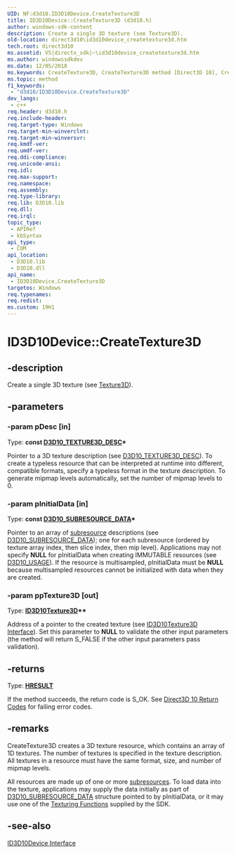 ```yaml
---
UID: NF:d3d10.ID3D10Device.CreateTexture3D
title: ID3D10Device::CreateTexture3D (d3d10.h)
author: windows-sdk-content
description: Create a single 3D texture (see Texture3D).
old-location: direct3d10\id3d10device_createtexture3d.htm
tech.root: direct3d10
ms.assetid: VS|directx_sdk|~\id3d10device_createtexture3d.htm
ms.author: windowssdkdev
ms.date: 12/05/2018
ms.keywords: CreateTexture3D, CreateTexture3D method [Direct3D 10], CreateTexture3D method [Direct3D 10],ID3D10Device interface, ID3D10Device interface [Direct3D 10],CreateTexture3D method, ID3D10Device.CreateTexture3D, ID3D10Device::CreateTexture3D, c60533b9-1f88-143d-2e76-cc9dc35b462d, d3d10/ID3D10Device::CreateTexture3D, direct3d10.id3d10device_createtexture3d
ms.topic: method
f1_keywords: 
 - "d3d10/ID3D10Device.CreateTexture3D"
dev_langs:
 - c++
req.header: d3d10.h
req.include-header: 
req.target-type: Windows
req.target-min-winverclnt: 
req.target-min-winversvr: 
req.kmdf-ver: 
req.umdf-ver: 
req.ddi-compliance: 
req.unicode-ansi: 
req.idl: 
req.max-support: 
req.namespace: 
req.assembly: 
req.type-library: 
req.lib: D3D10.lib
req.dll: 
req.irql: 
topic_type:
 - APIRef
 - kbSyntax
api_type:
 - COM
api_location:
 - D3D10.lib
 - D3D10.dll
api_name:
 - ID3D10Device.CreateTexture3D
targetos: Windows
req.typenames: 
req.redist: 
ms.custom: 19H1
---
```


# ID3D10Device::CreateTexture3D


## -description


Create a single 3D texture (see <a href="https://docs.microsoft.com/windows/desktop/direct3d10/d3d10-graphics-programming-guide-resources-types">Texture3D</a>).


## -parameters




### -param pDesc [in]

Type: <b>const <a href="https://docs.microsoft.com/windows/desktop/api/d3d10/ns-d3d10-cd3d10_texture3d_desc">D3D10_TEXTURE3D_DESC</a>*</b>

Pointer to a 3D texture description (see <a href="https://docs.microsoft.com/windows/desktop/api/d3d10/ns-d3d10-cd3d10_texture3d_desc">D3D10_TEXTURE3D_DESC</a>). To create a typeless resource that can be interpreted at runtime into different, compatible formats, specify a typeless format in the texture description. To generate mipmap levels automatically, set the number of mipmap levels to 0.


### -param pInitialData [in]

Type: <b>const <a href="https://docs.microsoft.com/windows/desktop/api/d3d10/ns-d3d10-d3d10_subresource_data">D3D10_SUBRESOURCE_DATA</a>*</b>

Pointer to an array of <a href="https://docs.microsoft.com/windows/desktop/direct3d10/d3d10-graphics-programming-guide-resources-types">subresource</a> descriptions (see <a href="https://docs.microsoft.com/windows/desktop/api/d3d10/ns-d3d10-d3d10_subresource_data">D3D10_SUBRESOURCE_DATA</a>); one for each subresource (ordered by texture array index, then slice index, then mip level). Applications may not specify <b>NULL</b> for pInitialData when creating IMMUTABLE resources (see <a href="https://docs.microsoft.com/windows/desktop/api/d3d10/ne-d3d10-d3d10_usage">D3D10_USAGE</a>). If the resource is multisampled, pInitialData must be <b>NULL</b> because multisampled resources cannot be initialized with data when they are created.


### -param ppTexture3D [out]

Type: <b><a href="https://docs.microsoft.com/windows/desktop/api/d3d10/nn-d3d10-id3d10texture3d">ID3D10Texture3D</a>**</b>

Address of a pointer to the created texture (see <a href="https://docs.microsoft.com/windows/desktop/api/d3d10/nn-d3d10-id3d10texture3d">ID3D10Texture3D Interface</a>). Set this parameter to <b>NULL</b> to validate the other input parameters (the method will return S_FALSE if the other input parameters pass validation).


## -returns



Type: <b><a href="https://docs.microsoft.com/previous-versions/windows/desktop/legacy/hh437604(v=vs.85)">HRESULT</a></b>

If the method succeeds, the return code is S_OK. See <a href="https://docs.microsoft.com/windows/desktop/direct3d10/d3d10-graphics-reference-returnvalues">Direct3D 10 Return Codes</a> for failing error codes.




## -remarks



CreateTexture3D creates a 3D texture resource, which contains an array of 1D textures. The number of textures is specified in the texture description. All textures in a resource must have the same format, size, and number of mipmap levels.

All resources are made up of one or more <a href="https://docs.microsoft.com/windows/desktop/direct3d10/d3d10-graphics-programming-guide-resources-types">subresources</a>. To load data into the texture, applications may supply the data initially as part of <a href="https://docs.microsoft.com/windows/desktop/api/d3d10/ns-d3d10-d3d10_subresource_data">D3D10_SUBRESOURCE_DATA</a> structure pointed to by pInitialData, or it may use one of the <a href="https://docs.microsoft.com/windows/desktop/direct3d10/d3d10-graphics-reference-d3dx10-functions-texturing">Texturing Functions</a> supplied by the SDK.




## -see-also




<a href="https://docs.microsoft.com/windows/desktop/api/d3d10/nn-d3d10-id3d10device">ID3D10Device Interface</a>
 

 

